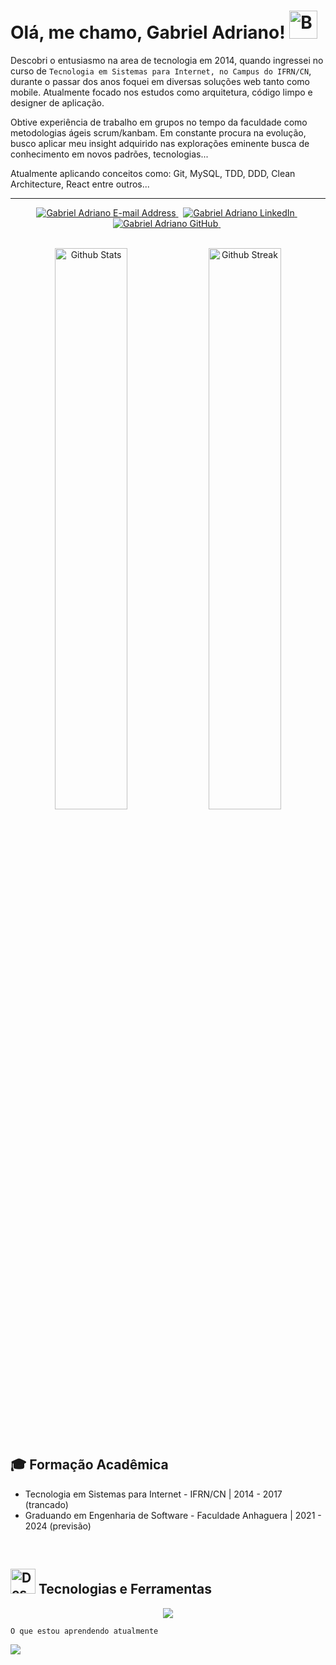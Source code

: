 # Olá, me chamo, Gabriel Adriano! <img src="https://raw.githubusercontent.com/Tarikul-Islam-Anik/Animated-Fluent-Emojis/master/Emojis/Smilies/Beaming%20Face%20with%20Smiling%20Eyes.png" alt="Beaming Face with Smiling Eyes" width="45" height="45" />

Descobri o entusiasmo na area de tecnologia em 2014, quando ingressei no curso de `Tecnologia em Sistemas para Internet, no Campus do IFRN/CN`, durante o passar dos anos foquei em diversas soluções web tanto como mobile. Atualmente focado nos estudos como arquitetura, código limpo e designer de aplicação.

Obtive experiência de trabalho em grupos no tempo da faculdade como metodologias ágeis scrum/kanbam. Em constante procura na evolução, busco aplicar meu insight adquirido nas explorações eminente busca de conhecimento em novos padrões, tecnologias...

Atualmente aplicando conceitos como: Git, MySQL, TDD, DDD, Clean Architecture, React entre outros...

<hr>

<div align="center">
  <a href="mailto:gabrieladrianofx@gmail.com" target="_blank" rel="noreferrer"> <img alt="Gabriel Adriano E-mail Address" src="https://img.shields.io/badge/E&#8209;mail-D14836?style=for-the-badge&logo=gmail&logoColor=white" /> </a>
  &nbsp;
  <a href="https://www.linkedin.com/in/gabrieladrianofx" target="_blank" rel="noreferrer"> <img alt="Gabriel Adriano LinkedIn" src="https://img.shields.io/badge/LinkedIn-0077B5?style=for-the-badge&logo=linkedin&logoColor=white" /> </a>
  &nbsp;
  <a href="https://github.com/gabrieladrianofx" target="_blank" rel="noreferrer"> <img alt="Gabriel Adriano GitHub" src="https://img.shields.io/badge/GitHub-100000?style=for-the-badge&logo=github&logoColor=white" /> </a>
  &nbsp;
</div>

</br>

<!--

<p align="center">
  <a href="https://github.com/gabrieladrianofx/github-readme-stats"> <img src="https://github-readme-stats-arasgungore.vercel.app/api/top-langs/?username=gabrieladrianofx&hide_border=true&langs_count=8&layout=compact&count_private=true&theme=dracula" alt="Top Languages" /> </a>
</p>

-->

<p align="center">
    <a href="https://github.com/gabrieladrianofx"><img width="48%" alt="Github Stats" src="https://github-readme-stats.vercel.app/api?username=gabrieladrianofx&theme=dracula&show_icons=true&hide_border=true"></a>
    <a href="https://github.com/gabrieladrianofx"><img width="48%" alt="Github Streak" src="https://github-readme-streak-stats.herokuapp.com?user=gabrieladrianofx&theme=dracula&hide_border=true"></a>
</p>

</br>

## 🎓 Formação Acadêmica

- Tecnologia em Sistemas para Internet - IFRN/CN | 2014 - 2017 (trancado)
- Graduando em Engenharia de Software - Faculdade Anhaguera | 2021 - 2024 (previsão)

</br>

## <img src="https://raw.githubusercontent.com/Tarikul-Islam-Anik/Animated-Fluent-Emojis/master/Emojis/Objects/Desktop%20Computer.png" alt="Desktop Computer" width="40" height="40" /> Tecnologias e Ferramentas

<p align="center">
  <a href="https://skillicons.dev">
    <img src="https://skillicons.dev/icons?i=nodejs,ts,docker,react,jest,mysql,prisma" />
  </a>
</p>

```
O que estou aprendendo atualmente
```

<p align="start">
  <a href="https://skillicons.dev">
    <img src="https://skillicons.dev/icons?i=aws" />
  </a>
</p>
